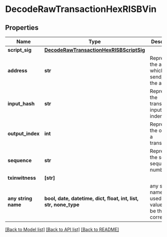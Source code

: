 # DecodeRawTransactionHexRISBVin


## Properties
Name | Type | Description | Notes
------------ | ------------- | ------------- | -------------
**script_sig** | [**DecodeRawTransactionHexRISBScriptSig**](DecodeRawTransactionHexRISBScriptSig.md) |  | 
**address** | **str** | Represents the address which send/receive the amount. | [optional] 
**input_hash** | **str** | Represents the transaction inputs&#39; indentifier. | [optional] 
**output_index** | **int** | Represents the output of a transaction. | [optional] 
**sequence** | **str** | Represents the script sequence number. | [optional] 
**txinwitness** | **[str]** |  | [optional] 
**any string name** | **bool, date, datetime, dict, float, int, list, str, none_type** | any string name can be used but the value must be the correct type | [optional]

[[Back to Model list]](../README.md#documentation-for-models) [[Back to API list]](../README.md#documentation-for-api-endpoints) [[Back to README]](../README.md)


